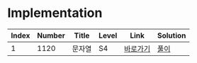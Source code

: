# Implementation

| Index | Number | Title  | Level | Link                                             | Solution                                                                                      |
| ----- | ------ | ------ | ----- | ------------------------------------------------ | --------------------------------------------------------------------------------------------- |
| 1     | 1120   | 문자열 | S4    | [바로가기](https://www.acmicpc.net/problem/1120) | [풀이](https://github.com/constdreamcoder/backjoon-for-swift/blob/main/StackQueue/9012.swift) |
